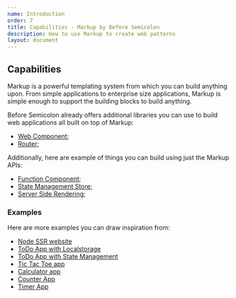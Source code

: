 ```yaml
---
name: Introduction
order: 7
title: Capabilities - Markup by Before Semicolon
description: How to use Markup to create web patterns
layout: document
---
```


## Capabilities

Markup is a powerful templating system from which you can build anything upon. From simple applications to enterprise size applications, Markup is simple enough to support the building blocks to build anything.

Before Semicolon already offers additional libraries you can use to build web applications all built on top of Markup:

-   [Web Component](./web-component.md);
-   [Router](./router.md);

Additionally, here are example of things you can build using just the Markup APIs:

-   [Function Component](./function-component.md);
-   [State Management Store](./state-store.md);
-   [Server Side Rendering](./server-side-rendering.md);

### Examples

Here are more examples you can draw inspiration from:

-   [Node SSR website](https://stackblitz.com/edit/stackblitz-starters-a6rvq7)
-   [ToDo App with Localstorage](https://codepen.io/beforesemicolon/pen/BaXJxwx?editors=0010)
-   [ToDo App with State Management](https://stackblitz.com/edit/web-platform-lvonxr)
-   [Tic Tac Toe app](https://codepen.io/beforesemicolon/pen/eYqyreO?editors=0010)
-   [Calculator app](https://codepen.io/beforesemicolon/pen/abeEGMB)
-   [Counter App](https://stackblitz.com/edit/web-platform-ixypdh)
-   [Timer App](https://codepen.io/beforesemicolon/pen/yLQzQZV)
